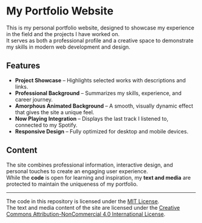 # My Portfolio Website

This is my personal portfolio website, designed to showcase my experience in the field and the projects I have worked on.  
It serves as both a professional profile and a creative space to demonstrate my skills in modern web development and design.

## Features

- **Project Showcase** – Highlights selected works with descriptions and links.
- **Professional Background** – Summarizes my skills, experience, and career journey.
- **Amorphous Animated Background** – A smooth, visually dynamic effect that gives the site a unique feel.
- **Now Playing Integration** – Displays the last track I listened to, connected to my Spotify.
- **Responsive Design** – Fully optimized for desktop and mobile devices.

## Content

The site combines professional information, interactive design, and personal touches to create an engaging user experience.  
While the **code** is open for learning and inspiration, my **text and media** are protected to maintain the uniqueness of my portfolio.

---

The code in this repository is licensed under the [MIT License](LICENSE).  
The text and media content of the site are licensed under the [Creative Commons Attribution-NonCommercial 4.0 International License](https://creativecommons.org/licenses/by-nc/4.0/).


